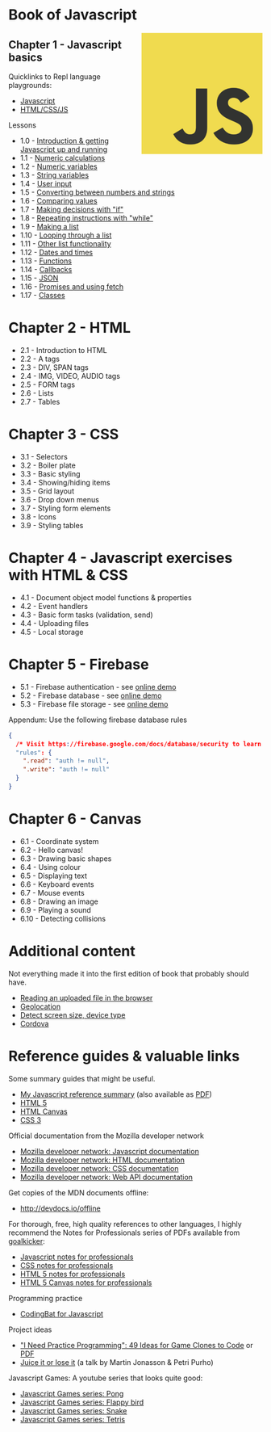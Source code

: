 # Book of Javascript

<img src="img/js-logo.png" style="float:right">

## Chapter 1 - Javascript basics

Quicklinks to Repl language playgrounds: 

* [Javascript](https://repl.it/languages/javascript)
* [HTML/CSS/JS](https://repl.it/languages/html)

Lessons

* 1.0 - [Introduction & getting Javascript up and running](100-intro.md)
* 1.1 - [Numeric calculations](101-numbers.md)
* 1.2 - [Numeric variables](102-numeric-variables.md)
* 1.3 - [String variables](103-strings.md)
* 1.4 - [User input](104-ui.md)
* 1.5 - [Converting between numbers and strings](105-casting.md)
* 1.6 - [Comparing values](106-comparing.md)
* 1.7 - [Making decisions with "if"](107-if.md)
* 1.8 - [Repeating instructions with "while"](108-while.md)
* 1.9 - [Making a list](109-arrays.md)
* 1.10 - [Looping through a list](110-looping-arrays.md)
* 1.11 - [Other list functionality](111-array-functions.md)
* 1.12 - [Dates and times](112-dates-times.md)
* 1.13 - [Functions](113-functions.md)
* 1.14 - [Callbacks](114-callbacks.md)
* 1.15 - [JSON](115-json.md)
* 1.16 - [Promises and using fetch](116-promises-and-fetch.md)
* 1.17 - [Classes](117-classes.md)

# Chapter 2 - HTML

* 2.1 - Introduction to HTML
* 2.2 - A tags
* 2.3 - DIV, SPAN tags
* 2.4 - IMG, VIDEO, AUDIO tags
* 2.5 - FORM tags
* 2.6 - Lists
* 2.7 - Tables

# Chapter 3 - CSS

* 3.1 - Selectors
* 3.2 - Boiler plate
* 3.3 - Basic styling
* 3.4 - Showing/hiding items
* 3.5 - Grid layout
* 3.6 - Drop down menus
* 3.7 - Styling form elements
* 3.8 - Icons
* 3.9 - Styling tables

# Chapter 4 - Javascript exercises with HTML & CSS

* 4.1 - Document object model functions & properties
* 4.2 - Event handlers
* 4.3 - Basic form tasks (validation, send)
* 4.4 - Uploading files
* 4.5 - Local storage

# Chapter 5 - Firebase

* 5.1 - Firebase authentication - see [online demo](htps://authdemo.jigsawapps.net/)
* 5.2 - Firebase database - see [online demo](htps://notekeeper.jigsawapps.net/)
* 5.3 - Firebase file storage - see [online demo](htps://notekeeper.jigsawapps.net/)

Appendum: Use the following firebase database rules

```json
{
  /* Visit https://firebase.google.com/docs/database/security to learn more about security rules. */
  "rules": {
    ".read": "auth != null",
    ".write": "auth != null"
  }
}
```

# Chapter 6 - Canvas

* 6.1 - Coordinate system
* 6.2 - Hello canvas!
* 6.3 - Drawing basic shapes
* 6.4 - Using colour
* 6.5 - Displaying text
* 6.6 - Keyboard events
* 6.7 - Mouse events
* 6.8 - Drawing an image
* 6.9 - Playing a sound
* 6.10 - Detecting collisions

# Additional content

Not everything made it into the first edition of book that probably should have.

* [Reading an uploaded file in the browser](javascript-read-uploaded-file-in-broswer)
* [Geolocation](javascript-geolocation)
* [Detect screen size, device type](javascript-detect-device)
* [Cordova](javascript-cordova)

# Reference guides & valuable links

Some summary guides that might be useful.

* [My Javascript reference summary](/javascript-notebook) (also available as [PDF](/uploads/javascript/javascript-notebook.pdf))
* [HTML 5](/uploads/javascript/javascript-cheatsheet-html.pdf "Javascript Cheatsheet HTML")
* [HTML Canvas](/uploads/javascript/javascript-cheatsheet-canvas.pdf "Javascript Cheatsheet Canvas")
* [CSS 3](/uploads/javascript/javascript-cheatsheet-css.pdf "Javascript Cheatsheet CSS")

Official documentation from the Mozilla developer network

* [Mozilla developer network: Javascript documentation](https://developer.mozilla.org/bm/docs/Web/JavaScript)
* [Mozilla developer network: HTML documentation](https://developer.mozilla.org/en-US/docs/Web/HTML)
* [Mozilla developer network: CSS documentation](https://developer.mozilla.org/en-US/docs/Web/CSS)
* [Mozilla developer network: Web API documentation](https://developer.mozilla.org/en-US/docs/Web/API)

Get copies of the MDN documents offline:

* http://devdocs.io/offline

For thorough, free, high quality references to other languages, I highly recommend the Notes for Professionals series of PDFs available from [goalkicker](https://goalkicker.com):

* [Javascript notes for professionals](https://goalkicker.com/JavaScriptBook/)
* [CSS notes for professionals](https://goalkicker.com/CSSBook/)
* [HTML 5 notes for professionals](https://goalkicker.com/HTML5Book/)
* [HTML 5 Canvas notes for professionals](https://goalkicker.com/HTML5CanvasBook/)

Programming practice

* [CodingBat for Javascript](https://codingjs.pbaumgarten.com/)

Project ideas

* ["I Need Practice Programming": 49 Ideas for Game Clones to Code](http://inventwithpython.com/blog/2012/02/20/i-need-practice-programming-49-ideas-for-game-clones-to-code/) or [PDF](/uploads/python/python-blog-49-ideas.pdf)
* [Juice it or lose it](https://www.youtube.com/watch?v=Fy0aCDmgnxg) (a talk by Martin Jonasson & Petri Purho)

Javascript Games: A youtube series that looks quite good:

* [Javascript Games series: Pong](https://www.youtube.com/watch?v=nl0KXCa5pJk&index=2&list=PLt4757glfbhHkfz7dqojMbnBdgUnFih4B)
* [Javascript Games series: Flappy bird](https://www.youtube.com/watch?v=L07i4g-zhDA&index=3&list=PLt4757glfbhHkfz7dqojMbnBdgUnFih4B&t=0s)
* [Javascript Games series: Snake](https://www.youtube.com/watch?v=9TcU2C1AACw&index=4&list=PLt4757glfbhHkfz7dqojMbnBdgUnFih4B&t=0s)
* [Javascript Games series: Tetris](https://www.youtube.com/watch?v=HEsAr2Yt2do&index=5&list=PLt4757glfbhHkfz7dqojMbnBdgUnFih4B&t=0s)
